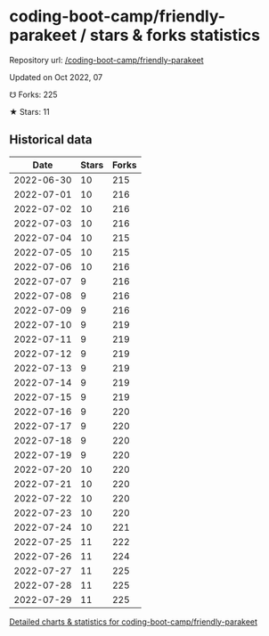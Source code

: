 # coding-boot-camp/friendly-parakeet / stars & forks statistics

Repository url: [/coding-boot-camp/friendly-parakeet](https://github.com/coding-boot-camp/friendly-parakeet)

Updated on Oct 2022, 07

☋ Forks: 225

★ Stars: 11

## Historical data
| Date | Stars | Forks |
|------|-------|-------|
| 2022-06-30 | 10 | 215 | 
| 2022-07-01 | 10 | 216 | 
| 2022-07-02 | 10 | 216 | 
| 2022-07-03 | 10 | 216 | 
| 2022-07-04 | 10 | 215 | 
| 2022-07-05 | 10 | 215 | 
| 2022-07-06 | 10 | 216 | 
| 2022-07-07 | 9 | 216 | 
| 2022-07-08 | 9 | 216 | 
| 2022-07-09 | 9 | 216 | 
| 2022-07-10 | 9 | 219 | 
| 2022-07-11 | 9 | 219 | 
| 2022-07-12 | 9 | 219 | 
| 2022-07-13 | 9 | 219 | 
| 2022-07-14 | 9 | 219 | 
| 2022-07-15 | 9 | 219 | 
| 2022-07-16 | 9 | 220 | 
| 2022-07-17 | 9 | 220 | 
| 2022-07-18 | 9 | 220 | 
| 2022-07-19 | 9 | 220 | 
| 2022-07-20 | 10 | 220 | 
| 2022-07-21 | 10 | 220 | 
| 2022-07-22 | 10 | 220 | 
| 2022-07-23 | 10 | 220 | 
| 2022-07-24 | 10 | 221 | 
| 2022-07-25 | 11 | 222 | 
| 2022-07-26 | 11 | 224 | 
| 2022-07-27 | 11 | 225 | 
| 2022-07-28 | 11 | 225 | 
| 2022-07-29 | 11 | 225 | 


[Detailed charts & statistics for coding-boot-camp/friendly-parakeet](https://reviewgithub.com/rep/coding-boot-camp/friendly-parakeet)
